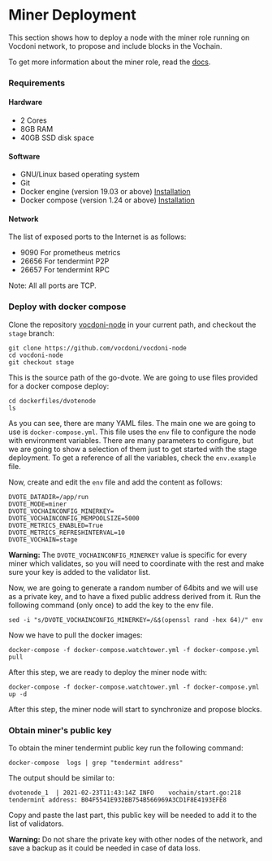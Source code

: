 # Miner Deployment

This section shows how to deploy a node with the miner role running on Vocdoni network, to propose and include blocks in the Vochain.

To get more information about the miner role, read the [docs](https://docs.vocdoni.io/#/architecture/services/vochain.html#miner).

### Requirements <a href="#requirements" id="requirements"></a>

#### Hardware <a href="#hardware" id="hardware"></a>

* 2 Cores
* 8GB RAM
* 40GB SSD disk space

#### Software <a href="#software" id="software"></a>

* GNU/Linux based operating system
* Git
* Docker engine (version 19.03 or above) [Installation](https://docs.docker.com/engine/install/#server)
* Docker compose (version 1.24 or above) [Installation](https://docs.docker.com/compose/install)

#### Network <a href="#network" id="network"></a>

The list of exposed ports to the Internet is as follows:

* 9090 For prometheus metrics
* 26656 For tendermint P2P
* 26657 For tendermint RPC

Note: All all ports are TCP.

### Deploy with docker compose <a href="#deploy-with-docker-compose" id="deploy-with-docker-compose"></a>

Clone the repository [vocdoni-node](https://github.com/vocdoni/vocdoni-node) in your current path, and checkout the `stage` branch:

```
git clone https://github.com/vocdoni/vocdoni-node
cd vocdoni-node
git checkout stage
```

This is the source path of the go-dvote. We are going to use files provided for a docker compose deploy:

```
cd dockerfiles/dvotenode
ls
```

As you can see, there are many YAML files. The main one we are going to use is `docker-compose.yml`. This file uses the `env` file to configure the node with environment variables. There are many parameters to configure, but we are going to show a selection of them just to get started with the stage deployment. To get a reference of all the variables, check the `env.example` file.

Now, create and edit the `env` file and add the content as follows:

```
DVOTE_DATADIR=/app/run
DVOTE_MODE=miner
DVOTE_VOCHAINCONFIG_MINERKEY=
DVOTE_VOCHAINCONFIG_MEMPOOLSIZE=5000
DVOTE_METRICS_ENABLED=True
DVOTE_METRICS_REFRESHINTERVAL=10
DVOTE_VOCHAIN=stage
```

**Warning:** The `DVOTE_VOCHAINCONFIG_MINERKEY` value is specific for every miner which validates, so you will need to coordinate with the rest and make sure your key is added to the validator list.

Now, we are going to generate a random number of 64bits and we will use as a private key, and to have a fixed public address derived from it. Run the following command (only once) to add the key to the env file.

```
sed -i "s/DVOTE_VOCHAINCONFIG_MINERKEY=/&$(openssl rand -hex 64)/" env
```

Now we have to pull the docker images:

```
docker-compose -f docker-compose.watchtower.yml -f docker-compose.yml pull
```

After this step, we are ready to deploy the miner node with:

```
docker-compose -f docker-compose.watchtower.yml -f docker-compose.yml up -d
```

After this step, the miner node will start to synchronize and propose blocks.

### Obtain miner's public key <a href="#obtain-miner-s-public-key" id="obtain-miner-s-public-key"></a>

To obtain the miner tendermint public key run the following command:

```
docker-compose  logs | grep "tendermint address"
```

The output should be similar to:

```
dvotenode_1  | 2021-02-23T11:43:14Z	INFO	vochain/start.go:218	tendermint address: B04F5541E932BB754B566969A3CD1F8E4193EFE8
```

Copy and paste the last part, this public key will be needed to add it to the list of validators.

**Warning:** Do not share the private key with other nodes of the network, and save a backup as it could be needed in case of data loss.
